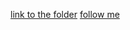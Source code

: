 [link to the folder](https://andreykomov.github.io/templates/MintoAFreeMinimal)
[follow me](https://andreykomov.github.io/templates/)
